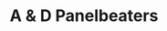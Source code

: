---
title: "A & D Panelbeaters"
url: /petone-lower-hutt/a-und-d-panelbeaters/
shop: Autowerkstatt
---